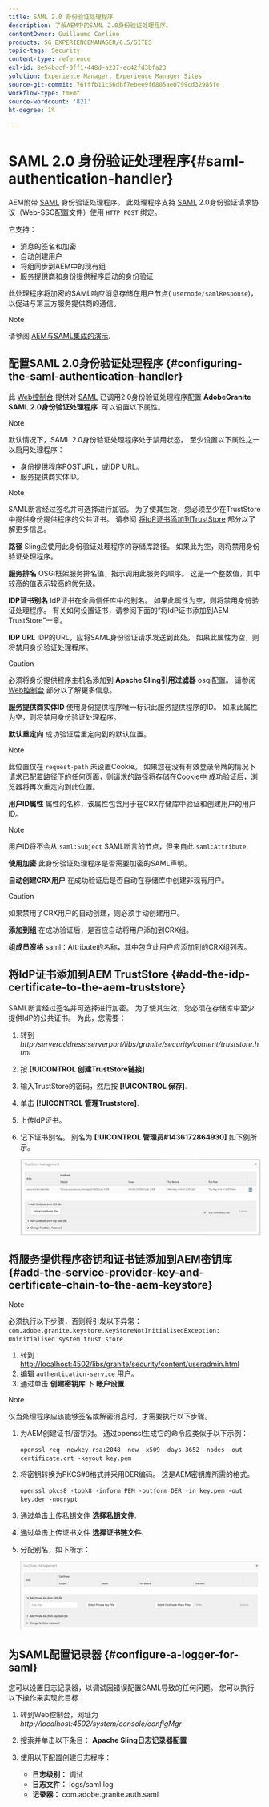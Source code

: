 ```yaml
---
title: SAML 2.0 身份验证处理程序
description: 了解AEM中的SAML 2.0身份验证处理程序。
contentOwner: Guillaume Carlino
products: SG_EXPERIENCEMANAGER/6.5/SITES
topic-tags: Security
content-type: reference
exl-id: 8e54bccf-0ff1-448d-a237-ec42fd3bfa23
solution: Experience Manager, Experience Manager Sites
source-git-commit: 76fffb11c56dbf7ebee9f6805ae0799cd32985fe
workflow-type: tm+mt
source-wordcount: '821'
ht-degree: 1%

---
```


# SAML 2.0 身份验证处理程序{#saml-authentication-handler}

AEM附带 [SAML](https://saml.xml.org/saml-specifications) 身份验证处理程序。 此处理程序支持 [SAML](https://saml.xml.org/saml-specifications) 2.0身份验证请求协议（Web-SSO配置文件）使用 `HTTP POST` 绑定。

它支持：

* 消息的签名和加密
* 自动创建用户
* 将组同步到AEM中的现有组
* 服务提供商和身份提供程序启动的身份验证

此处理程序将加密的SAML响应消息存储在用户节点( `usernode/samlResponse`)，以促进与第三方服务提供商的通信。

>[!NOTE]
>
>请参阅 [AEM与SAML集成的演示](https://experienceleague.adobe.com/docs/experience-cloud-kcs/kbarticles/KA-17481.html).

## 配置SAML 2.0身份验证处理程序 {#configuring-the-saml-authentication-handler}

此 [Web控制台](/help/sites-deploying/configuring-osgi.md) 提供对 [SAML](https://saml.xml.org/saml-specifications) 已调用2.0身份验证处理程序配置 **AdobeGranite SAML 2.0身份验证处理程序**. 可以设置以下属性。

>[!NOTE]
>
>默认情况下，SAML 2.0身份验证处理程序处于禁用状态。 至少设置以下属性之一以启用处理程序：
>
>* 身份提供程序POSTURL，或IDP URL。
>* 服务提供商实体ID。
>

>[!NOTE]
>
>SAML断言经过签名并可选择进行加密。 为了使其生效，您必须至少在TrustStore中提供身份提供程序的公共证书。 请参阅 [将IdP证书添加到TrustStore](/help/sites-administering/saml-2-0-authenticationhandler.md#add-the-idp-certificate-to-the-aem-truststore) 部分以了解更多信息。

**路径** Sling应使用此身份验证处理程序的存储库路径。 如果此为空，则将禁用身份验证处理程序。

**服务排名** OSGi框架服务排名值，指示调用此服务的顺序。 这是一个整数值，其中较高的值表示较高的优先级。

**IDP证书别名** IdP证书在全局信任库中的别名。 如果此属性为空，则将禁用身份验证处理程序。 有关如何设置证书，请参阅下面的“将IdP证书添加到AEM TrustStore”一章。

**IDP URL** IDP的URL，应将SAML身份验证请求发送到此处。 如果此属性为空，则将禁用身份验证处理程序。

>[!CAUTION]
>
>必须将身份提供程序主机名添加到 **Apache Sling引用过滤器** osgi配置。 请参阅 [Web控制台](/help/sites-deploying/configuring-osgi.md) 部分以了解更多信息。

**服务提供商实体ID** 使用身份提供程序唯一标识此服务提供程序的ID。 如果此属性为空，则将禁用身份验证处理程序。

**默认重定向** 成功验证后重定向到的默认位置。

>[!NOTE]
>
>此位置仅在 `request-path` 未设置Cookie。 如果您在没有有效登录令牌的情况下请求已配置路径下的任何页面，则请求的路径将存储在Cookie中
>成功验证后，浏览器将再次重定向到此位置。

**用户ID属性** 属性的名称，该属性包含用于在CRX存储库中验证和创建用户的用户ID。

>[!NOTE]
>
>用户ID将不会从 `saml:Subject` SAML断言的节点，但来自此 `saml:Attribute`.

**使用加密** 此身份验证处理程序是否需要加密的SAML声明。

**自动创建CRX用户** 在成功验证后是否自动在存储库中创建非现有用户。

>[!CAUTION]
>
>如果禁用了CRX用户的自动创建，则必须手动创建用户。

**添加到组** 在成功验证后，是否应自动将用户添加到CRX组。

**组成员资格** saml：Attribute的名称，其中包含此用户应添加到的CRX组列表。

## 将IdP证书添加到AEM TrustStore {#add-the-idp-certificate-to-the-aem-truststore}

SAML断言经过签名并可选择进行加密。 为了使其生效，您必须在存储库中至少提供IdP的公共证书。 为此，您需要：

1. 转到 *http:/serveraddress:serverport/libs/granite/security/content/truststore.html*
1. 按 **[!UICONTROL 创建TrustStore链接]**
1. 输入TrustStore的密码，然后按 **[!UICONTROL 保存]**.
1. 单击 **[!UICONTROL 管理Truststore]**.
1. 上传IdP证书。
1. 记下证书别名。 别名为 **[!UICONTROL 管理员#1436172864930]** 如下例所示。

   ![chlimage_1-372](assets/chlimage_1-372.png)

## 将服务提供程序密钥和证书链添加到AEM密钥库 {#add-the-service-provider-key-and-certificate-chain-to-the-aem-keystore}

>[!NOTE]
>
>必须执行以下步骤，否则将引发以下异常： `com.adobe.granite.keystore.KeyStoreNotInitialisedException: Uninitialised system trust store`

1. 转到： [http://localhost:4502/libs/granite/security/content/useradmin.html](http://localhost:4502/libs/granite/security/content/useradmin.html)
1. 编辑 `authentication-service` 用户。
1. 通过单击 **创建密钥库** 下 **帐户设置**.

>[!NOTE]
>
>仅当处理程序应该能够签名或解密消息时，才需要执行以下步骤。

1. 为AEM创建证书/密钥对。 通过openssl生成它的命令应类似于以下示例：

   `openssl req -newkey rsa:2048 -new -x509 -days 3652 -nodes -out certificate.crt -keyout key.pem`

1. 将密钥转换为PKCS#8格式并采用DER编码。 这是AEM密钥库所需的格式。

   `openssl pkcs8 -topk8 -inform PEM -outform DER -in key.pem -out key.der -nocrypt`

1. 通过单击上传私钥文件 **选择私钥文件**.
1. 通过单击上传证书文件 **选择证书链文件**.
1. 分配别名，如下所示：

   ![chlimage_1-373](assets/chlimage_1-373.png)

## 为SAML配置记录器 {#configure-a-logger-for-saml}

您可以设置日志记录器，以调试因错误配置SAML导致的任何问题。 您可以执行以下操作来实现此目标：

1. 转到Web控制台，网址为 *http://localhost:4502/system/console/configMgr*
1. 搜索并单击以下条目： **Apache Sling日志记录器配置**
1. 使用以下配置创建日志程序：

   * **日志级别：** 调试
   * **日志文件：** logs/saml.log
   * **记录器：** com.adobe.granite.auth.saml
